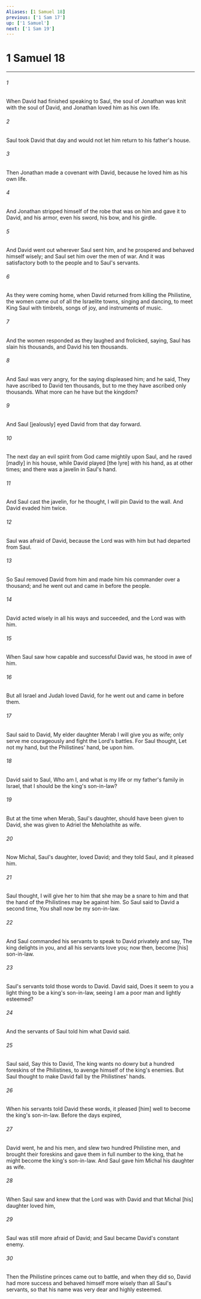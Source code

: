 ```yaml
---
Aliases: [1 Samuel 18]
previous: ['1 Sam 17']
up: ['1 Samuel']
next: ['1 Sam 19']
---
```

# 1 Samuel 18

***

###### 1 

When David had finished speaking to Saul, the soul of Jonathan was knit with the soul of David, and Jonathan loved him as his own life. 

###### 2 

Saul took David that day and would not let him return to his father's house. 

###### 3 

Then Jonathan made a covenant with David, because he loved him as his own life. 

###### 4 

And Jonathan stripped himself of the robe that was on him and gave it to David, and his armor, even his sword, his bow, and his girdle. 

###### 5 

And David went out wherever Saul sent him, and he prospered and behaved himself wisely; and Saul set him over the men of war. And it was satisfactory both to the people and to Saul's servants. 

###### 6 

As they were coming home, when David returned from killing the Philistine, the women came out of all the Israelite towns, singing and dancing, to meet King Saul with timbrels, songs of joy, and instruments of music. 

###### 7 

And the women responded as they laughed and frolicked, saying, Saul has slain his thousands, and David his ten thousands. 

###### 8 

And Saul was very angry, for the saying displeased him; and he said, They have ascribed to David ten thousands, but to me they have ascribed only thousands. What more can he have but the kingdom? 

###### 9 

And Saul [jealously] eyed David from that day forward. 

###### 10 

The next day an evil spirit from God came mightily upon Saul, and he raved [madly] in his house, while David played [the lyre] with his hand, as at other times; and there was a javelin in Saul's hand. 

###### 11 

And Saul cast the javelin, for he thought, I will pin David to the wall. And David evaded him twice. 

###### 12 

Saul was afraid of David, because the Lord was with him but had departed from Saul. 

###### 13 

So Saul removed David from him and made him his commander over a thousand; and he went out and came in before the people. 

###### 14 

David acted wisely in all his ways and succeeded, and the Lord was with him. 

###### 15 

When Saul saw how capable and successful David was, he stood in awe of him. 

###### 16 

But all Israel and Judah loved David, for he went out and came in before them. 

###### 17 

Saul said to David, My elder daughter Merab I will give you as wife; only serve me courageously and fight the Lord's battles. For Saul thought, Let not my hand, but the Philistines' hand, be upon him. 

###### 18 

David said to Saul, Who am I, and what is my life or my father's family in Israel, that I should be the king's son-in-law? 

###### 19 

But at the time when Merab, Saul's daughter, should have been given to David, she was given to Adriel the Meholathite as wife. 

###### 20 

Now Michal, Saul's daughter, loved David; and they told Saul, and it pleased him. 

###### 21 

Saul thought, I will give her to him that she may be a snare to him and that the hand of the Philistines may be against him. So Saul said to David a second time, You shall now be my son-in-law. 

###### 22 

And Saul commanded his servants to speak to David privately and say, The king delights in you, and all his servants love you; now then, become [his] son-in-law. 

###### 23 

Saul's servants told those words to David. David said, Does it seem to you a light thing to be a king's son-in-law, seeing I am a poor man and lightly esteemed? 

###### 24 

And the servants of Saul told him what David said. 

###### 25 

Saul said, Say this to David, The king wants no dowry but a hundred foreskins of the Philistines, to avenge himself of the king's enemies. But Saul thought to make David fall by the Philistines' hands. 

###### 26 

When his servants told David these words, it pleased [him] well to become the king's son-in-law. Before the days expired, 

###### 27 

David went, he and his men, and slew two hundred Philistine men, and brought their foreskins and gave them in full number to the king, that he might become the king's son-in-law. And Saul gave him Michal his daughter as wife. 

###### 28 

When Saul saw and knew that the Lord was with David and that Michal [his] daughter loved him, 

###### 29 

Saul was still more afraid of David; and Saul became David's constant enemy. 

###### 30 

Then the Philistine princes came out to battle, and when they did so, David had more success and behaved himself more wisely than all Saul's servants, so that his name was very dear and highly esteemed.
